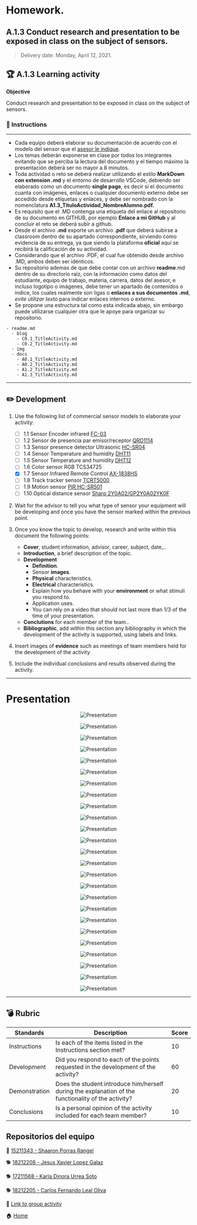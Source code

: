 # **Homework.**  

## A.1.3  Conduct research and presentation to be exposed in class on the subject of sensors.

> Delivery date: Monday, April 12, 2021.
> 

## :trophy: A.1.3 Learning activity

**Objective**

Conduct research and presentation to be exposed in class on the subject of sensors.

### :blue_book: Instructions
___

- Cada equipo deberá elaborar su documentación de acuerdo con el modelo del sensor que el [asesor le indique](https://echaloasuerte.com/).
- Los temas deberán exponerse en clase por todos los integrantes evitando que se perciba la lectura del documento y el tiempo máximo la presentación deberá ser no mayor a 8 minutos.
- Toda actividad o reto se deberá realizar utilizando el estilo **MarkDown con extension .md** y el entorno de desarrollo VSCode, debiendo ser elaborado como un documento **single page**, es decir si el documento cuanta con imágenes, enlaces o cualquier documento externo debe ser accedido desde etiquetas y enlaces, y debe ser nombrado con la nomenclatura **A1.3_TituloActividad_NombreAlumno.pdf.**
- Es requisito que el .MD contenga una etiqueta del enlace al repositorio de su documento en GITHUB, por ejemplo **Enlace a mi GitHub** y al concluir el reto se deberá subir a github.
- Desde el archivo **.md** exporte un archivo **.pdf** que deberá subirse a classroom dentro de su apartado correspondiente, sirviendo como evidencia de su entrega, ya que siendo la plataforma **oficial** aquí se recibirá la calificación de su actividad.
- Considerando que el archivo .PDF, el cual fue obtenido desde archivo .MD, ambos deben ser idénticos.
- Su repositorio ademas de que debe contar con un archivo **readme**.md dentro de su directorio raíz, con la información como datos del estudiante, equipo de trabajo, materia, carrera, datos del asesor, e incluso logotipo o imágenes, debe tener un apartado de contenidos o indice, los cuales realmente son ligas o **enlaces a sus documentos .md**, _evite utilizar texto_ para indicar enlaces internos o externo.
- Se propone una estructura tal como esta indicada abajo, sin embargo puede utilizarse cualquier otra que le apoye para organizar su repositorio.
  
```
- readme.md
  - blog
    - C0.1_TitleActivity.md
    - C0.2_TitleActivity.md
  - img
  - docs
    - A0.1_TitleActivity.md
    - A0.2_TitleActivity.md
    - A1.2_TitleActivity.md
    - A1.3_TitleActivity.md
```

___

## :pencil2: Development

1. Use the following list of commercial sensor models to elaborate your activity:

   - [ ] 1.1 Sensor Encoder infrared [FC-03](https://articulo.mercadolibre.com.mx/MLM-667245832-sensor-de-velocidad-encoder-infrarrojo-lm393-encoder-1-pz-_JM?quantity=1#position=1&type=item&tracking_id=d291ac0d-e965-42ec-8f24-9c21dba0524e)
   - [ ] 1.2 Sensor de presencia par emisor/receptor [QRD1114](https://articulo.mercadolibre.com.mx/MLM-761860464-2-pzas-qrd1114-sensor-infrarrojo-reflectivo-seguidor-linea-_JM?quantity=1#position=3&type=item&tracking_id=a56bb0cb-d5dc-4f43-84cd-9e46feaa1cc6)
   - [ ] 1.3 Sensor presence detector Ultrasonic [HC-SR04](https://articulo.mercadolibre.com.mx/MLM-780669402-sensor-ultrasonico-hc-sr04-sensor-de-distancia-_JM?quantity=1#position=1&type=item&tracking_id=aa4551b9-6b85-4a0d-b119-00b31360c7a4)
   - [ ] 1.4 Sensor Temperature and humidity [DHT11](https://articulo.mercadolibre.com.mx/MLM-664315278-sensor-de-temperatura-y-humedad-dht11-cjumpers-arduino-pic-_JM?quantity=1#position=1&type=item&tracking_id=e28e7442-6ce8-420b-99e1-99b2efd2d51f)
   - [ ] 1.5 Sensor Temperature and humidity [DHT12](https://articulo.mercadolibre.com.mx/MLM-761350149-sensor-de-temperatura-y-humedad-dht22-arduino-_JM?quantity=1#position=1&type=item&tracking_id=509ff3d0-c091-4fbc-8ff5-63ff0c0adaec)
   - [ ] 1.6 Color sensor RGB TCS34725
   - [x] 1.7 Sensor Infrared Remote Control [AX-1838HS](https://articulo.mercadolibre.com.mx/MLM-665821120-modulo-sensor-reconocimiento-de-color-rgb-tcs34725arduino-_JM?quantity=1#position=1&type=item&tracking_id=fd55dc31-3426-49ad-999f-ef5cf0a70bf0)
   - [ ] 1.8 Track tracker sensor [TCRT5000](https://articulo.mercadolibre.com.mx/MLM-602097604-modulo-tcrt5000-sensor-optico-reflectivo-arduino-pic-_JM?quantity=1#position=1&type=item&tracking_id=6e9e4318-5969-4b28-a765-17a08bd5dc3f)
   - [ ] 1.9 Motion sensor [PIR HC-SR501](https://articulo.mercadolibre.com.mx/MLM-603369291-sensor-de-movimiento-pir-hc-sr501-arduino-pic-_JM?quantity=1#position=1&type=item&tracking_id=59121a6f-e868-4aa0-ae14-430f1cfd2158)
   - [ ] 1.10 Optical distance sensor [Sharp 2Y0A02/GP2Y0A02YK0F](https://articulo.mercadolibre.com.mx/MLM-554899938-sensor-infrarrojo-sharp-gp2y0a02yk-2y0a02-20-150cm-_JM?quantity=1#position=1&type=item&tracking_id=155e5495-de69-4b76-a797-826cda4686c2)

2. Wait for the advisor to tell you what type of sensor your equipment will be developing and once you have the sensor marked within the previous point.
3. Once you know the topic to develop, research and write within this document the following points:

   - **Cover**, student information, advisor, career, subject, date,..
   - **Introduction**, a brief description of the topic.
   - **Development**
     - **Definition**.
     - Sensor **images**.
     - **Physical** characteristics.
     - **Electrical** characteristics.
     - Explain how you behave with your **environment** or what stimuli you respond to.
     - Application uses.
     - You can rely on a video that should not last more than 1/3 of the time of your presentation.
    - **Conclutions** for each member of the team..
    - **Bibliographic**, add within this section any bibliography in which the development of the activity is supported, using labels and links.


4. Insert images of **evidence** such as meetings of team members held for the development of the activity

5. Include the individual conclusions and results observed during the activity.

___
# Presentation

<p align="center"> 
        <img alt="Presentation" src="https://github.com/ShaaronPR/Sistemas-Programables/blob/main/imagenes/presentation/presentation%20(1).jpg?raw=true">
    </p>
                                     
<p align="center"> 
        <img alt="Presentation" src="https://github.com/ShaaronPR/Sistemas-Programables/blob/main/imagenes/presentation/presentation%20(2).jpg?raw=true">
    </p>
                                     
<p align="center"> 
        <img alt="Presentation" src="https://github.com/ShaaronPR/Sistemas-Programables/blob/main/imagenes/presentation/presentation%20(3).jpg?raw=true">
</p>
                                     
<p align="center"> 
        <img alt="Presentation" src="https://github.com/ShaaronPR/Sistemas-Programables/blob/main/imagenes/presentation/presentation%20(4).jpg?raw=true">
</p>

<p align="center"> 
        <img alt="Presentation" src="https://github.com/ShaaronPR/Sistemas-Programables/blob/main/imagenes/presentation/presentation%20(5).jpg?raw=true">
</p>

<p align="center"> 
        <img alt="Presentation" src="https://github.com/ShaaronPR/Sistemas-Programables/blob/main/imagenes/presentation/presentation%20(6).jpg?raw=true">
</p>

<p align="center"> 
        <img alt="Presentation" src="https://github.com/ShaaronPR/Sistemas-Programables/blob/main/imagenes/presentation/presentation%20(7).jpg?raw=true">
</p>

<p align="center"> 
        <img alt="Presentation" src="https://github.com/ShaaronPR/Sistemas-Programables/blob/main/imagenes/presentation/presentation%20(8).jpg?raw=true">
</p>

<p align="center"> 
        <img alt="Presentation" src="https://github.com/ShaaronPR/Sistemas-Programables/blob/main/imagenes/presentation/presentation%20(9).jpg?raw=true">
</p>

<p align="center"> 
        <img alt="Presentation" src="https://github.com/ShaaronPR/Sistemas-Programables/blob/main/imagenes/presentation/presentation%20(10).jpg?raw=true">
</p>

<p align="center"> 
        <img alt="Presentation" src="https://github.com/ShaaronPR/Sistemas-Programables/blob/main/imagenes/presentation/presentation%20(11).jpg?raw=true">
</p>
                                    
<p align="center"> 
        <img alt="Presentation" src="https://github.com/ShaaronPR/Sistemas-Programables/blob/main/imagenes/presentation/presentation%20(12).jpg?raw=true">
    </p>
                                     
<p align="center"> 
        <img alt="Presentation" src="https://github.com/ShaaronPR/Sistemas-Programables/blob/main/imagenes/presentation/presentation%20(13).jpg?raw=true">
</p>
                                     
<p align="center"> 
        <img alt="Presentation" src="https://github.com/ShaaronPR/Sistemas-Programables/blob/main/imagenes/presentation/presentation%20(14).jpg?raw=true">
</p>

<p align="center"> 
        <img alt="Presentation" src="https://github.com/ShaaronPR/Sistemas-Programables/blob/main/imagenes/presentation/presentation%20(15).jpg?raw=true">
</p>

<p align="center"> 
        <img alt="Presentation" src="https://github.com/ShaaronPR/Sistemas-Programables/blob/main/imagenes/presentation/presentation%20(16).jpg?raw=true">
</p>
                                    
<p align="center"> 
        <img alt="Presentation" src="https://github.com/ShaaronPR/Sistemas-Programables/blob/main/imagenes/presentation/presentation%20(17).jpg?raw=true">
</p>

<p align="center"> 
        <img alt="Presentation" src="https://github.com/ShaaronPR/Sistemas-Programables/blob/main/imagenes/presentation/presentation%20(18).jpg?raw=true">
</p>

<p align="center"> 
        <img alt="Presentation" src="https://github.com/ShaaronPR/Sistemas-Programables/blob/main/imagenes/presentation/presentation%20(19).jpg?raw=true">
</p>
<p align="center"> 
        <img alt="Presentation" src="https://github.com/ShaaronPR/Sistemas-Programables/blob/main/imagenes/presentation/presentation%20(20).jpg?raw=true">
</p>
                                    
<p align="center"> 
        <img alt="Presentation" src="https://github.com/ShaaronPR/Sistemas-Programables/blob/main/imagenes/presentation/presentation%20(21).jpg?raw=true">
</p>

<p align="center"> 
        <img alt="Presentation" src="https://github.com/ShaaronPR/Sistemas-Programables/blob/main/imagenes/presentation/presentation%20(22).jpg?raw=true">
</p>
                                     
<p align="center"> 
        <img alt="Presentation" src="https://github.com/ShaaronPR/Sistemas-Programables/blob/main/imagenes/presentation/presentation%20(23).jpg?raw=true">
</p>                                     
    
<p align="center"> 
        <img alt="Presentation" src="https://github.com/ShaaronPR/Sistemas-Programables/blob/main/imagenes/presentation/presentation%20(24).jpg?raw=true">
</p>

<p align="center"> 
        <img alt="Presentation" src="https://github.com/ShaaronPR/Sistemas-Programables/blob/main/imagenes/presentation/presentation%20(25).jpg?raw=true">
</p>
                                     
    

___

## :bomb: Rubric

| **Standards** | **Description**                                                                                       | **Score** |
| ------------- | ----------------------------------------------------------------------------------------------------- | --------- |
| Instructions  | Is each of the items listed in the Instructions section met?                                          | 10        |
| Development   | Did you respond to each of the points requested in the development of the activity?                   | 60        |
| Demonstration | Does the student introduce him/herself during the explanation of the functionality of the activity?   | 20        |
| Conclusions   | Is a personal opinion of the activity included for each team member?                                  | 10        |


## Repositorios del equipo

🥞 [15211343 - Shaaron Porras Rangel](https://github.com/ShaaronPR/Tareas)

:dog2: [18212208 - Jesus Xavier Lopez Galaz](https://github.com/LopezJesus/Sistemas-Programables)

:dog2: [17211568 - Karla Dinora Urrea Soto](https://github.com/Karldin11/SistemasProgramables)

🐕 [18212205 - Carlos Fernando Leal Oliva](https://github.com/FernandoOliva18212205/SistemasProgramables)

:file_folder: [Link to group activity](https://github.com/ShaaronPR/Sistemas-Programables/blob/main/A1.3_NombreApellido_Sistematicos.md)

:house: [Home](https://github.com/ShaaronPR/Sistemas-Programables)

